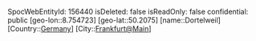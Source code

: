 ﻿---
location: [50.2075,8.754723]
type: Station
tags:
- geo/Station

---
SpocWebEntityId: 156440
isDeleted: false
isReadOnly: false
confidential: public
[geo-lon::8.754723]
[geo-lat::50.2075]
[name::Dortelweil]
[Country::[Germany](geo/Continent/Europe/Germany.md)]
[City::[Frankfurt@Main](geo/Continent/Europe/Germany/Hessen/Frankfurt@Main.md)]

